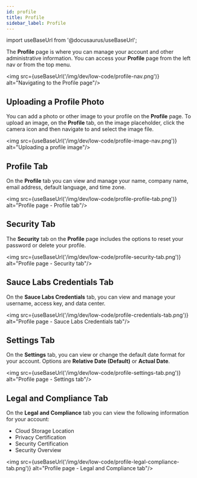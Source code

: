 ```yaml
---
id: profile
title: Profile
sidebar_label: Profile
---
```


import useBaseUrl from '@docusaurus/useBaseUrl';

The **Profile** page is where you can manage your account and other administrative information. You can access your **Profile** page from the left nav or from the top menu.

<img src={useBaseUrl('/img/dev/low-code/profile-nav.png')} alt="Navigating to the Profile page"/>

## Uploading a Profile Photo
You can add a photo or other image to your profile on the **Profile** page. To upload an image, on the **Profile** tab, on the image placeholder, click the camera icon and then navigate to and select the image file.

<img src={useBaseUrl('/img/dev/low-code/profile-image-nav.png')} alt="Uploading a profile image"/>

## Profile Tab
On the **Profile** tab you can view and manage your name, company name, email address, default language, and time zone.

<img src={useBaseUrl('/img/dev/low-code/profile-profile-tab.png')} alt="Profile page - Profile tab"/>

## Security Tab
The **Security** tab on the **Profile** page includes the options to reset your password or delete your profile.

<img src={useBaseUrl('/img/dev/low-code/profile-security-tab.png')} alt="Profile page - Security tab"/>

## Sauce Labs Credentials Tab
On the **Sauce Labs Credentials** tab, you can view and manage your username, access key, and data center.

<img src={useBaseUrl('/img/dev/low-code/profile-credentials-tab.png')} alt="Profile page - Sauce Labs Credentials tab"/>

## Settings Tab
On the **Settings** tab, you can view or change the default date format for your account. Options are **Relative Date (Default)** or **Actual Date**.

<img src={useBaseUrl('/img/dev/low-code/profile-settings-tab.png')} alt="Profile page - Settings tab"/>

## Legal and Compliance Tab
On the **Legal and Compliance** tab you can view the following information for your account:
  * Cloud Storage Location
  * Privacy Certification
  * Security Certification
  * Security Overview

<img src={useBaseUrl('/img/dev/low-code/profile-legal-compliance-tab.png')} alt="Profile page - Legal and Compliance tab"/>
